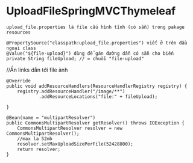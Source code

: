 # UploadFileSpringMVCThymeleaf

    upload_file.properties là file cấu hình tĩnh (có sẵn) trong pakage resources

    @PropertySource("classpath:upload_file.properties") viết ở trên đầu ngoại class
    @Value("${file-upload}") dùng để gán đường dẫn có sẵn cho biến
    private String fileUpload; // = chuỗi "file-upload"


 //Ẩn links dẫn tới file ảnh
 
    @Override
    public void addResourceHandlers(ResourceHandlerRegistry registry) {
        registry.addResourceHandler("/image/**")
                .addResourceLocations("file:" + fileUpload);

    }

    @Bean(name = "multipartResolver")
    public CommonsMultipartResolver getResolver() throws IOException {
        CommonsMultipartResolver resolver = new CommonsMultipartResolver();
        //max la 52mb
        resolver.setMaxUploadSizePerFile(52428800);
        return resolver;
    }
